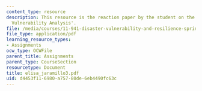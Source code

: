 ```yaml
---
content_type: resource
description: This resource is the reaction paper by the student on the topic 'Community
  Vulnerability Analysis'.
file: /media/courses/11-941-disaster-vulnerability-and-resilience-spring-2005/d4453f116980a75780de6eb4490fc63c_elisa_jaramillo3.pdf
file_type: application/pdf
learning_resource_types:
- Assignments
ocw_type: OCWFile
parent_title: Assignments
parent_type: CourseSection
resourcetype: Document
title: elisa_jaramillo3.pdf
uid: d4453f11-6980-a757-80de-6eb4490fc63c
---
```

